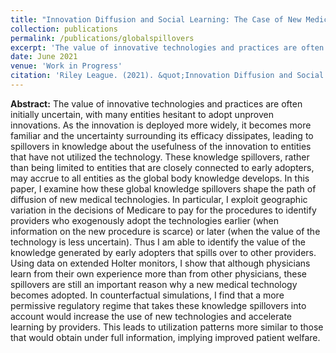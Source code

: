 ```yaml
---
title: "Innovation Diffusion and Social Learning: The Case of New Medical Procedures"
collection: publications
permalink: /publications/globalspillovers
excerpt: 'The value of innovative technologies and practices are often initially uncertain, with many entities hesitant to adopt unproven innovations. As the innovation is deployed more widely, it becomes more familiar and the uncertainty surrounding its efficacy dissipates, leading to spillovers in knowledge about the usefulness of the innovation to entities that have not utilized the technology. These knowledge spillovers, rather than being limited to entities that are closely connected to early adopters, may accrue to all entities as the global body knowledge develops. In this paper, I examine how these global knowledge spillovers shape the path of diffusion of new medical technologies. In particular, I exploit geographic variation in the decisions of Medicare to pay for the procedures to identify providers who exogenously adopt the technologies earlier (when information on the new procedure is scarce) or later (when the value of the technology is less uncertain). Thus I am able to identify the value of the knowledge generated by early adopters that spills over to other providers. Using data on extended Holter monitors, I show that although physicians learn from their own experience more than from other physicians, these spillovers are still an important reason why a new medical technology becomes adopted. In counterfactual simulations, I find that a more permissive regulatory regime that takes these knowledge spillovers into account would increase the use of new technologies and accelerate learning by providers. This leads to utilization patterns more similar to those that would obtain under full information, implying improved patient welfare.'
date: June 2021
venue: 'Work in Progress'
citation: 'Riley League. (2021). &quot;Innovation Diffusion and Social Learning: The Case of New Medical Procedures&quot; Work in Progress.'
---
```


**Abstract:** The value of innovative technologies and practices are often initially uncertain, with many entities hesitant to adopt unproven innovations. As the innovation is deployed more widely, it becomes more familiar and the uncertainty surrounding its efficacy dissipates, leading to spillovers in knowledge about the usefulness of the innovation to entities that have not utilized the technology. These knowledge spillovers, rather than being limited to entities that are closely connected to early adopters, may accrue to all entities as the global body knowledge develops. In this paper, I examine how these global knowledge spillovers shape the path of diffusion of new medical technologies. In particular, I exploit geographic variation in the decisions of Medicare to pay for the procedures to identify providers who exogenously adopt the technologies earlier (when information on the new procedure is scarce) or later (when the value of the technology is less uncertain). Thus I am able to identify the value of the knowledge generated by early adopters that spills over to other providers. Using data on extended Holter monitors, I show that although physicians learn from their own experience more than from other physicians, these spillovers are still an important reason why a new medical technology becomes adopted. In counterfactual simulations, I find that a more permissive regulatory regime that takes these knowledge spillovers into account would increase the use of new technologies and accelerate learning by providers. This leads to utilization patterns more similar to those that would obtain under full information, implying improved patient welfare.
